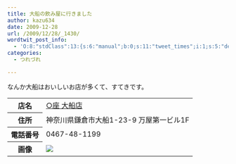 ```yaml
---
title: 大船の飲み屋に行きました
author: kazu634
date: 2009-12-28
url: /2009/12/28/_1430/
wordtwit_post_info:
  - 'O:8:"stdClass":13:{s:6:"manual";b:0;s:11:"tweet_times";i:1;s:5:"delay";i:0;s:7:"enabled";i:1;s:10:"separation";s:2:"60";s:7:"version";s:3:"3.7";s:14:"tweet_template";b:0;s:6:"status";i:2;s:6:"result";a:0:{}s:13:"tweet_counter";i:2;s:13:"tweet_log_ids";a:1:{i:0;i:5021;}s:9:"hash_tags";a:0:{}s:8:"accounts";a:1:{i:0;s:7:"kazu634";}}'
categories:
  - つれづれ

---
```

<div class="section">
<p>
    なんか大船はおいしいお店が多くて、すてきです。
</p>
  
<table>
<tr>
<th>
        店名
</th>
      
<td>
<a href="http://r.gnavi.co.jp/g405503/?ak=VMPVyGdfIVYCrk8cr02oSYEV7QXvr8jhUTdC%2Ba4dsB8%3D" onclick="__gaTracker('send', 'event', 'outbound-article', 'http://r.gnavi.co.jp/g405503/?ak=VMPVyGdfIVYCrk8cr02oSYEV7QXvr8jhUTdC%2Ba4dsB8%3D', '○座 大船店');" target="_blank">○座 大船店</a>
</td>
</tr>
    
<tr>
<th>
        住所
</th>
      
<td>
        神奈川県鎌倉市大船1-23-9 万屋第一ビル1F
</td>
</tr>
    
<tr>
<th>
        電話番号
</th>
      
<td>
        0467-48-1199
</td>
</tr>
    
<tr>
<th>
        画像
</th>
      
<td>
<a href="http://flickr.com/photos/42332031@N02/4222409576/" onclick="__gaTracker('send', 'event', 'outbound-article', 'http://flickr.com/photos/42332031@N02/4222409576/', '');" title="飲み屋@大船"><img src="http://farm5.static.flickr.com/4004/4222409576_1ece7f1806_d.jpg" /></a>
</td>
</tr>
</table>
</div>